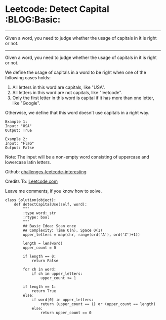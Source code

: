 # Leetcode: Detect Capital     :BLOG:Basic:


---

Given a word, you need to judge whether the usage of capitals in it is right or not.  

---

Given a word, you need to judge whether the usage of capitals in it is right or not.  

We define the usage of capitals in a word to be right when one of the following cases holds:  

1.  All letters in this word are capitals, like "USA".
2.  All letters in this word are not capitals, like "leetcode".
3.  Only the first letter in this word is capital if it has more than one letter, like "Google".

Otherwise, we define that this word doesn't use capitals in a right way.  

    Example 1:
    Input: "USA"
    Output: True

    Example 2:
    Input: "FlaG"
    Output: False

Note: The input will be a non-empty word consisting of uppercase and lowercase latin letters.  

Github: [challenges-leetcode-interesting](https://github.com/DennyZhang/challenges-leetcode-interesting/tree/master/detect-capital)  

Credits To: [Leetcode.com](https://leetcode.com/problems/detect-capital/description/)  

Leave me comments, if you know how to solve.  

    class Solution(object):
        def detectCapitalUse(self, word):
            """
            :type word: str
            :rtype: bool
            """
            ## Basic Idea: Scan once
            ## Complexity: Time O(n), Space O(1)
            upper_letters = map(chr, range(ord('A'), ord('Z')+1))
    
            length = len(word)
            upper_count = 0
    
            if length == 0:
                return False
    
            for ch in word:
                if ch in upper_letters:
                    upper_count += 1
    
            if length == 1:
                return True
            else:
                if word[0] in upper_letters:
                    return (upper_count == 1) or (upper_count == length)
                else:
                    return upper_count == 0